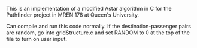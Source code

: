 This is an implementation of a modified Astar algorithm in C for the Pathfinder project in MREN 178 at Queen's University.

Can compile and run this code normally. If the destination-passenger pairs are random, go into gridStructure.c and set RANDOM to 0 at the top of the file to turn on user input. 
